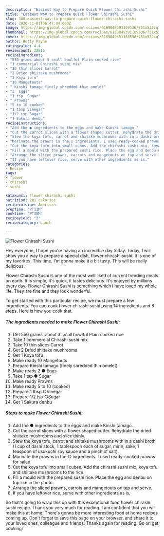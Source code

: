 ```yaml
---
description: "Easiest Way to Prepare Quick Flower Chirashi Sushi"
title: "Easiest Way to Prepare Quick Flower Chirashi Sushi"
slug: 380-easiest-way-to-prepare-quick-flower-chirashi-sushi
date: 2020-11-01T06:47:04.603Z
image: https://img-global.cpcdn.com/recipes/6169049391169536/751x532cq70/flower-chirashi-sushi-recipe-main-photo.jpg
thumbnail: https://img-global.cpcdn.com/recipes/6169049391169536/751x532cq70/flower-chirashi-sushi-recipe-main-photo.jpg
cover: https://img-global.cpcdn.com/recipes/6169049391169536/751x532cq70/flower-chirashi-sushi-recipe-main-photo.jpg
author: Betty Payne
ratingvalue: 4.4
reviewcount: 32815
recipeingredient:
- "550 grams about 3 small bowlful Plain cooked rice"
- "1 commercial Chirashi sushi mix"
- "10 thin slices Carrot"
- "2 Dried shiitake mushrooms"
- "1 Koya tofu"
- "10 Mangetouts"
- " Kinshi tamago finely shredded thin omelet"
- "2  Eggs"
- "1 tsp  Sugar"
- " Prawns"
- "5 to 10 cooked"
- "1 tbsp Vinegar"
- "1/2 tsp Sugar"
- "1 Sakura denbu"
recipeinstructions:
- "Add the ● ingredients to the eggs and make Kinshi tamago."
- "Cut the carrot slices with a flower shaped cutter. Rehydrate the dried shiitake mushrooms and slice thinly."
- "Stew the koya tofu, carrot and shitake mushrooms with in a dashi broth (1 cup of dashi stock, 1 tablespoon each of sugar, mirin, sake, 1 teaspoon of usukuchi soy sauce and a pinch of salt)."
- "Marinate the prawns in the ○ ingredients. I used ready-cooked prawns for salad."
- "Cut the koya tofu into small cubes. Add the chirashi sushi mix, koya tofu and shiitake mushrooms to the rice."
- "Fill a mould with the prepared sushi rice. Place the egg and denbu on top like in the photo."
- "Arrange the sliced prawns, carrots and mangetouts on top and serve."
- "If you have leftover rice, serve with other ingredients as is."
categories:
- Recipe
tags:
- flower
- chirashi
- sushi

katakunci: flower chirashi sushi 
nutrition: 201 calories
recipecuisine: American
preptime: "PT11M"
cooktime: "PT38M"
recipeyield: "2"
recipecategory: Lunch

---
```



![Flower Chirashi Sushi](https://img-global.cpcdn.com/recipes/6169049391169536/751x532cq70/flower-chirashi-sushi-recipe-main-photo.jpg)

Hey everyone, I hope you're having an incredible day today. Today, I will show you a way to prepare a special dish, flower chirashi sushi. It is one of my favorites. This time, I'm gonna make it a bit tasty. This will be really delicious.



Flower Chirashi Sushi is one of the most well liked of current trending meals on earth. It is simple, it's quick, it tastes delicious. It's enjoyed by millions every day. Flower Chirashi Sushi is something which I have loved my whole life. They are fine and they look wonderful.


To get started with this particular recipe, we must prepare a few ingredients. You can cook flower chirashi sushi using 14 ingredients and 8 steps. Here is how you cook that.

<!--inarticleads1-->

##### The ingredients needed to make Flower Chirashi Sushi:

1. Get 550 grams, about 3 small bowlful Plain cooked rice
1. Take 1 commercial Chirashi sushi mix
1. Take 10 thin slices Carrot
1. Get 2 Dried shiitake mushrooms
1. Get 1 Koya tofu
1. Make ready 10 Mangetouts
1. Prepare  Kinshi tamago (finely shredded thin omelet)
1. Make ready 2 ● Eggs
1. Take 1 tsp ● Sugar
1. Make ready  Prawns
1. Make ready 5 to 10 (cooked)
1. Prepare 1 tbsp ○Vinegar
1. Prepare 1/2 tsp ○Sugar
1. Get 1 Sakura denbu




<!--inarticleads2-->

##### Steps to make Flower Chirashi Sushi:

1. Add the ● ingredients to the eggs and make Kinshi tamago.
1. Cut the carrot slices with a flower shaped cutter. Rehydrate the dried shiitake mushrooms and slice thinly.
1. Stew the koya tofu, carrot and shitake mushrooms with in a dashi broth (1 cup of dashi stock, 1 tablespoon each of sugar, mirin, sake, 1 teaspoon of usukuchi soy sauce and a pinch of salt).
1. Marinate the prawns in the ○ ingredients. I used ready-cooked prawns for salad.
1. Cut the koya tofu into small cubes. Add the chirashi sushi mix, koya tofu and shiitake mushrooms to the rice.
1. Fill a mould with the prepared sushi rice. Place the egg and denbu on top like in the photo.
1. Arrange the sliced prawns, carrots and mangetouts on top and serve.
1. If you have leftover rice, serve with other ingredients as is.




So that's going to wrap this up with this exceptional food flower chirashi sushi recipe. Thank you very much for reading. I am confident that you will make this at home. There's gonna be more interesting food at home recipes coming up. Don't forget to save this page on your browser, and share it to your loved ones, colleague and friends. Thanks again for reading. Go on get cooking!
